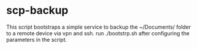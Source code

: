 # scp-backup
This script bootstraps a simple service to backup the ~/Documents/ folder to a
remote device via vpn and ssh.
run ./bootstrp.sh after configuring the parameters
in the script.  
